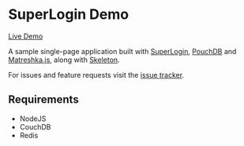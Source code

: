 # SuperLogin Demo

[Live Demo](TODO)

A sample single-page application built with [SuperLogin](https://github.com/colinskow/superlogin), [PouchDB](http://pouchdb.com) and [Matreshka.js](https://github.com/matreshkajs/matreshka), along with [Skeleton](http://www.getskeleton.com).

For issues and feature requests visit the [issue tracker](https://github.com/alexchetv/MK-pouch-demo/issues).

## Requirements

- NodeJS
- CouchDB
- Redis
